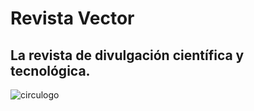 # Revista Vector

## La revista de divulgación científica y tecnológica.

![circulogo](imagenes/circulogo10mm.png)
